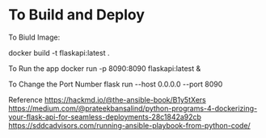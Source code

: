 # To Build and Deploy

To Biuld Image:

docker build -t flaskapi:latest .

To Run the app
docker run -p 8090:8090 flaskapi:latest & 


To Change the Port Number
flask run --host 0.0.0.0 --port 8090


Reference
https://hackmd.io/@the-ansible-book/B1y5tXers
https://medium.com/@prateekbansalind/python-programs-4-dockerizing-your-flask-api-for-seamless-deployments-28c1842a92cb
https://sddcadvisors.com/running-ansible-playbook-from-python-code/

